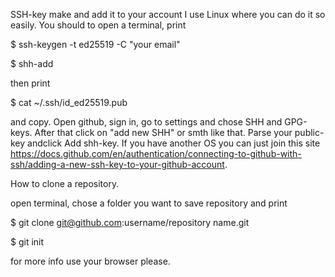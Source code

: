 SSH-key make and add it to your account
I use Linux where you can do it so easily.
You should to open a terminal, print

$ ssh-keygen -t ed25519 -C "your email"

$ shh-add

then print

$ cat ~/.ssh/id_ed25519.pub

and copy. Open github, sign in, go to settings and chose SHH and GPG-keys. After that click on "add new SHH" or smth like that. Parse your public-key andclick Add shh-key.
If you have another OS you can just join this site https://docs.github.com/en/authentication/connecting-to-github-with-ssh/adding-a-new-ssh-key-to-your-github-account.


How to clone a repository.

open terminal, chose a folder you want to save repository and print

$ git clone git@github.com:username/repository name.git

$ git init

for more info use your browser please.
